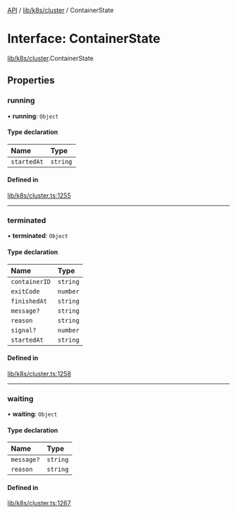 [API](../API.md) / [lib/k8s/cluster](../modules/lib_k8s_cluster.md) / ContainerState

# Interface: ContainerState

[lib/k8s/cluster](../modules/lib_k8s_cluster.md).ContainerState

## Properties

### running

• **running**: `Object`

#### Type declaration

| Name | Type |
| :------ | :------ |
| `startedAt` | `string` |

#### Defined in

[lib/k8s/cluster.ts:1255](https://github.com/kubernetes-sigs/headlamp/blob/072d2509b/frontend/src/lib/k8s/cluster.ts#L1255)

___

### terminated

• **terminated**: `Object`

#### Type declaration

| Name | Type |
| :------ | :------ |
| `containerID` | `string` |
| `exitCode` | `number` |
| `finishedAt` | `string` |
| `message?` | `string` |
| `reason` | `string` |
| `signal?` | `number` |
| `startedAt` | `string` |

#### Defined in

[lib/k8s/cluster.ts:1258](https://github.com/kubernetes-sigs/headlamp/blob/072d2509b/frontend/src/lib/k8s/cluster.ts#L1258)

___

### waiting

• **waiting**: `Object`

#### Type declaration

| Name | Type |
| :------ | :------ |
| `message?` | `string` |
| `reason` | `string` |

#### Defined in

[lib/k8s/cluster.ts:1267](https://github.com/kubernetes-sigs/headlamp/blob/072d2509b/frontend/src/lib/k8s/cluster.ts#L1267)
